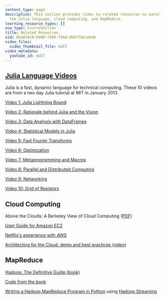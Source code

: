 ```yaml
---
content_type: page
description: This section provides links to related resources on parallel computing,
  the Julia language, cloud computing, and MapReduce.
learning_resource_types: []
ocw_type: CourseSection
title: Related Resources
uid: 8ba834c0-b9d0-f060-f56d-9b67f8eceb4b
video_files:
  video_thumbnail_file: null
video_metadata:
  youtube_id: null
---
```


[Julia Language Videos](https://www.youtube.com/user/JuliaLanguage)
-------------------------------------------------------------------

Julia is a fast, dynamic language for technical computing. These 10 videos are from a two day Julia tutorial at MIT in January 2013.

[Video 1: Julia Lightning Round](http://www.youtube.com/watch?feature=player_embedded&v=37L1OMk_3FU)

[Video 2: Rationale behind Julia and the Vision](http://www.youtube.com/watch?feature=player_embedded&v=02U9AJMEWx0)

[Video 3: Data Analysis with DataFrames](http://www.youtube.com/watch?feature=player_embedded&v=XRClA5YLiIc)

[Video 4: Statistical Models in Julia](http://www.youtube.com/watch?feature=player_embedded&v=v9Io-p_iymI)

[Video 5: Fast Fourier Transforms](http://www.youtube.com/watch?feature=player_embedded&v=1iBLaHGL1AM)

[Video 6: Optimization](http://www.youtube.com/watch?feature=player_embedded&v=O1icUP6sajU)

[Video 7: Metaprogramming and Macros](http://www.youtube.com/watch?feature=player_embedded&v=EpNeNCGmyZE)

[Video 8: Parallel and Distributed Computing](http://www.youtube.com/watch?feature=player_embedded&v=JoRn4ryMclc)

[Video 9: Networking](http://www.youtube.com/watch?feature=player_embedded&v=qYjHYTn7r2w)

[Video 10: Grid of Resistors](http://www.youtube.com/watch?feature=player_embedded&v=OFWYPqwVtHU)

Cloud Computing
---------------

Above the Clouds: A Berkeley View of Cloud Computing ([PDF](http://www.eecs.berkeley.edu/Pubs/TechRpts/2009/EECS-2009-28.pdf))

[User Guide for Amazon EC2](http://docs.amazonwebservices.com/AWSEC2/latest/UserGuide/index.html )

[Netflix's experience with AWS](http://techblog.netflix.com/2010/12/5-lessons-weve-learned-using-aws.html)

[Architecting for the Cloud: demo and best practices (video)](http://www.slideshare.net/AmazonWebServices/2011-aws-tour-australia-architecting-for-the-cloud-demo-and-best-practices-by-simone-brunozzi)

MapReduce
---------

[Hadoop: The Definitive Guide (book)](http://www.hadoopbook.com/)

[Code from the book](http://github.com/tomwhite/hadoop-book/)

[Writing a Hadoop MapReduce Program in Python](http://www.michael-noll.com/tutorials/writing-an-hadoop-mapreduce-program-in-python/) using [Hadoop Streaming](https://hadoop.apache.org/docs/r1.2.1/streaming.html)